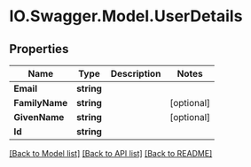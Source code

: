 # IO.Swagger.Model.UserDetails
## Properties

Name | Type | Description | Notes
------------ | ------------- | ------------- | -------------
**Email** | **string** |  | 
**FamilyName** | **string** |  | [optional] 
**GivenName** | **string** |  | [optional] 
**Id** | **string** |  | 

[[Back to Model list]](../README.md#documentation-for-models) [[Back to API list]](../README.md#documentation-for-api-endpoints) [[Back to README]](../README.md)

